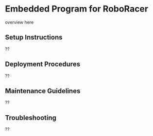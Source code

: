 # Embedded Program for RoboRacer
overview here

## Setup Instructions
??

## Deployment Procedures
??

## Maintenance Guidelines
??

## Troubleshooting
??